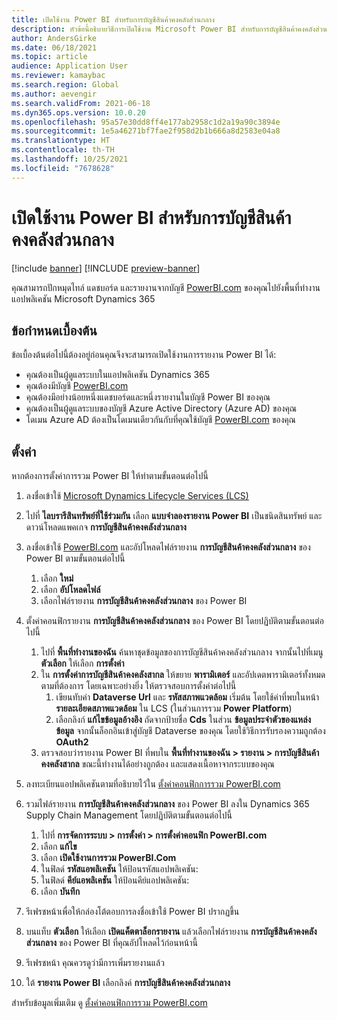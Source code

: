 ```yaml
---
title: เปิดใช้งาน Power BI สำหรับการบัญชีสินค้าคงคลังส่วนกลาง
description: หัวข้อนี้อธิบายวิธีการเปิดใช้งาน Microsoft Power BI สำหรับการบัญชีสินค้าคงคลังส่วนกลาง
author: AndersGirke
ms.date: 06/18/2021
ms.topic: article
audience: Application User
ms.reviewer: kamaybac
ms.search.region: Global
ms.author: aevengir
ms.search.validFrom: 2021-06-18
ms.dyn365.ops.version: 10.0.20
ms.openlocfilehash: 95a57e30dd8ff4e177ab2958c1d2a19a90c3894e
ms.sourcegitcommit: 1e5a46271bf7fae2f958d2b1b666a8d2583e04a8
ms.translationtype: HT
ms.contentlocale: th-TH
ms.lasthandoff: 10/25/2021
ms.locfileid: "7678628"
---
```

# <a name="enable-power-bi-for-global-inventory-accounting"></a>เปิดใช้งาน Power BI สำหรับการบัญชีสินค้าคงคลังส่วนกลาง

[!include [banner](../includes/banner.md)]
[!INCLUDE [preview-banner](../includes/preview-banner.md)] <!--KFM: Until 4/30/2022 -->

คุณสามารถปักหมุดไทล์ แดชบอร์ด และรายงานจากบัญชี [PowerBI.com](https://powerbi.com/) ของคุณไปยังพื้นที่ทำงานแอปพลิเคชัน Microsoft Dynamics 365

## <a name="prerequisites"></a>ข้อกำหนดเบื้องต้น

ข้อเบื้องต้นต่อไปนี้ต้องอยู่ก่อนคุณจึงจะสามารถเปิดใช้งานการรายงาน Power BI ได้:

- คุณต้องเป็นผู้ดูแลระบบในแอปพลิเคชัน Dynamics 365
- คุณต้องมีบัญชี [PowerBI.com](https://powerbi.com/)
- คุณต้องมีอย่างน้อยหนึ่งแดชบอร์ดและหนึ่งรายงานในบัญชี Power BI ของคุณ
- คุณต้องเป็นผู้ดูแลระบบของบัญชี Azure Active Directory (Azure AD) ของคุณ
- โดเมน Azure AD ต้องเป็นโดเมนเดียวกันกับที่คุณใช้บัญชี [PowerBI.com](https://powerbi.com/) ของคุณ

## <a name="setup"></a>ตั้งค่า

หากต้องการตั้งค่าการรวม Power BI ให้ทำตามขั้นตอนต่อไปนี้

1. ลงชื่อเข้าใช้ [Microsoft Dynamics Lifecycle Services (LCS)](https://lcs.dynamics.com/Logon/Index)
1. ไปที่ **ไลบรารีสินทรัพย์ที่ใช้ร่วมกัน** เลือก **แบบจำลองรายงาน Power BI** เป็นชนิดสินทรัพย์ และดาวน์โหลดแพคเกจ **การบัญชีสินค้าคงคลังส่วนกลาง** 
1. ลงชื่อเข้าใช้ [PowerBI.com](https://app.powerbi.com/) และอัปโหลดไฟล์รายงาน **การบัญชีสินค้าคงคลังส่วนกลาง** ของ Power BI ตามขั้นตอนต่อไปนี้

    1. เลือก **ใหม่**
    1. เลือก **อัปโหลดไฟล์**
    1. เลือกไฟล์รายงาน **การบัญชีสินค้าคงคลังส่วนกลาง** ของ Power BI

1. ตั้งค่าคอนฟิกรายงาน **การบัญชีสินค้าคงคลังส่วนกลาง** ของ Power BI โดยปฏิบัติตามขั้นตอนต่อไปนี้

    1. ไปที่ **พื้นที่ทำงานของฉัน** ค้นหาชุดข้อมูลของการบัญชีสินค้าคงคลังส่วนกลาง จากนั้นไปที่เมนู **ตัวเลือก** ให้เลือก **การตั้งค่า**
    1. ใน **การตั้งค่าการบัญชีสินค้าคงคลังสากล** ให้ขยาย **พารามิเตอร์** และอัปเดตพารามิเตอร์ทั้งหมดตามที่ต้องการ โดยเฉพาะอย่างยิ่ง ให้ตรวจสอบการตั้งค่าต่อไปนี้
        1. เขียนทับค่า **Dataverse Url** และ **รหัสสภาพแวดล้อม** เริ่มต้น โดยใช้ค่าที่พบในหน้า **รายละเอียดสภาพแวดล้อม** ใน LCS (ในส่วนการรวม **Power Platform**)
        1. เลือกลิงก์ **แก้ไขข้อมูลอ้างอิง** ถัดจากป้ายชื่อ **Cds** ในส่วน **ข้อมูลประจำตัวของแหล่งข้อมูล** จากนั้นล็อกอินเข้าสู่บัญชี Dataverse ของคุณ โดยใช้วิธีการรับรองความถูกต้อง **OAuth2**
    1. ตรวจสอบว่ารายงาน Power BI ที่พบใน **พื้นที่ทำงานของฉัน \> รายงาน \> การบัญชีสินค้าคงคลังสากล** ขณะนี้ทำงานได้อย่างถูกต้อง และแสดงเนื้อหาจากระบบของคุณ

1. ลงทะเบียนแอปพลิเคชันตามที่อธิบายไว้ใน [ตั้งค่าคอนฟิกการรวม PowerBI.com](../../fin-ops-core/dev-itpro/analytics/configure-power-bi-integration.md#registration-process)
1. รวมไฟล์รายงาน **การบัญชีสินค้าคงคลังส่วนกลาง** ของ Power BI ลงใน Dynamics 365 Supply Chain Management โดยปฏิบัติตามขั้นตอนต่อไปนี้

    1. ไปที่ **การจัดการระบบ \> การตั้งค่า \> การตั้งค่าคอนฟิก PowerBI.com**
    1. เลือก **แก้ไข**
    1. เลือก **เปิดใช้งานการรวม PowerBI.Com**
    1. ในฟิลด์ **รหัสแอพลิเคชัน** ให้ป้อนรหัสแอปพลิเคชัน:
    1. ในฟิลด์ **คีย์แอพลิเคชัน** ให้ป้อนคีย์แอปพลิเคชัน:
    1. เลือก **บันทึก**

1. รีเฟรชหน้าเพื่อให้กล่องโต้ตอบการลงชื่อเข้าใช้ Power BI ปรากฏขึ้น
1. บนแท็บ **ตัวเลือก** ให้เลือก **เปิดแค็ตตาล็อกรายงาน** แล้วเลือกไฟล์รายงาน **การบัญชีสินค้าคงคลังส่วนกลาง** ของ Power BI ที่คุณอัปโหลดไว้ก่อนหน้านี้
1. รีเฟรชหน้า คุณควรดูว่ามีการเพิ่มรายงานแล้ว
1. ใต้ **รายงาน Power BI** เลือกลิงค์ **การบัญชีสินค้าคงคลังส่วนกลาง**

สำหรับข้อมูลเพิ่มเติม ดู [ตั้งค่าคอนฟิกการรวม PowerBI.com](../../fin-ops-core/dev-itpro/analytics/configure-power-bi-integration.md)
